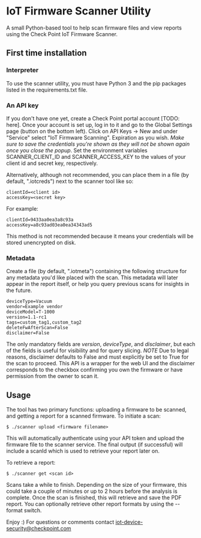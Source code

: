 # IoT Firmware Scanner Utility

A small Python-based tool to help scan firmware files and view reports using the Check Point IoT Firmware Scanner.

## First time installation

### Interpreter

To use the scanner utility, you must have Python 3 and the pip packages listed in the requirements.txt file.

### An API key

If you don't have one yet, create a Check Point portal account [TODO: here]. Once your account is set up, log in to it and go to the Global Settings page (button on the bottom left). Click on API Keys -> New and under "Service" select "IoT Firmware Scanning". Expiration as you wish. *Make sure to save the credentials you're shown as they will not be shown again once you close the popup*.
Set the environment variables SCANNER_CLIENT_ID and SCANNER_ACCESS_KEY to the values of your client id and secret key, respectively.

Alternatively, although not recommended, you can place them in a file (by default, ".iotcreds") next to the scanner tool like so:

```
clientId=<client id>
accessKey=<secret key>
```

For example:
```
clientId=9433aa0ea3a8c93a
accessKey=a8c93ad03ea0ea34343ad5
```

This method is not recommended because it means your credentials will be stored unencrypted on disk.


### Metadata

Create a file (by default, ".iotmeta") containing the following structure for any metadata you'd like placed with the scan. This metadata will later appear in the report itself, or help you query previous scans for insights in the future.
```
deviceType=Vacuum
vendor=Example vendor
deviceModel=T-1000
version=1.1-rc1
tags=custom_tag1,custom_tag2
deleteFwAfterScan=False
disclaimer=False
```

The only mandatory fields are *version*, *deviceType*, and *disclaimer*, but each of the fields is useful for visibility and for query slicing.
*NOTE* Due to legal reasons, disclaimer defaults to False and must explicitly be set to True for the scan to proceed. This API is a wrapper for the web UI and the disclaimer corresponds to the checkbox confirming you own the firmware or have permission from the owner to scan it.


## Usage

The tool has two primary functions: uploading a firmware to be scanned, and getting a report for a scanned firmware.
To initiate a scan:
```
$ ./scanner upload <firmware filename>
```

This will automatically authenticate using your API token and upload the firmware file to the scanner service. The final output (if successful) will include a scanId which is used to retrieve your report later on.

To retrieve a report:
```
$ ./scanner get <scan id>
```

Scans take a while to finish. Depending on the size of your firmware, this could take a couple of minutes or up to 2 hours before the analysis is complete. Once the scan is finished, this will retrieve and save the PDF report. You can optionally retrieve other report formats by using the --format switch.

Enjoy :)
For questions or comments contact iot-device-security@checkpoint.com